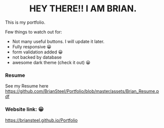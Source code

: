 <h1 align="center">HEY THERE!! I AM BRIAN.</h1>

This is my portfolio.

Few things to watch out for: 

- Not many useful buttons. I will update it later.
- Fully responsive 😀
- form validation added 😀
- not backed by database
- awesome dark theme (check it out) 😀


### Resume
See my Resume here
https://github.com/BrianSteel/Portfolio/blob/master/assets/Brian_Resume.pdf


### Website link: 😀
https://briansteel.github.io/Portfolio